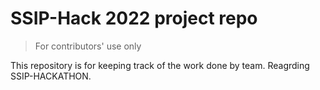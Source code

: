# SSIP-Hack 2022 project repo

> For contributors' use only

This repository is for keeping track of the work done by team. Reagrding SSIP-HACKATHON.
